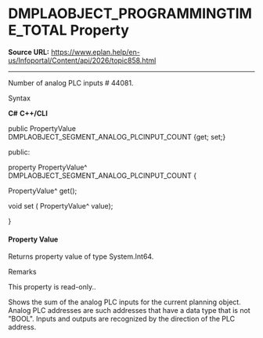 # DMPLAOBJECT_PROGRAMMINGTIME_TOTAL Property

**Source URL:** https://www.eplan.help/en-us/Infoportal/Content/api/2026/topic858.html

---

Number of analog PLC inputs # 44081.

Syntax

**C#**
**C++/CLI**


public PropertyValue DMPLAOBJECT_SEGMENT_ANALOG_PLCINPUT_COUNT {get; set;}

public:

property PropertyValue^ DMPLAOBJECT_SEGMENT_ANALOG_PLCINPUT_COUNT {

   PropertyValue^ get();

   void set (    PropertyValue^ value);

}


#### Property Value

Returns property value of type System.Int64.

Remarks

This property is read-only..

Shows the sum of the analog PLC inputs for the current planning object. Analog PLC addresses are such addresses that have a data type that is not "BOOL". Inputs and outputs are recognized by the direction of the PLC address.
